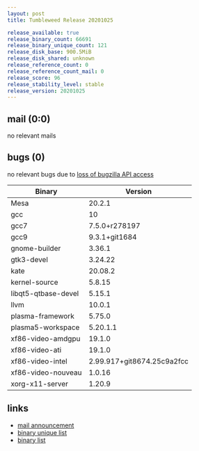 ```yaml
---
layout: post
title: Tumbleweed Release 20201025

release_available: true
release_binary_count: 66691
release_binary_unique_count: 121
release_disk_base: 900.5MiB
release_disk_shared: unknown
release_reference_count: 0
release_reference_count_mail: 0
release_score: 96
release_stability_level: stable
release_version: 20201025
---
```


## mail (0:0)

no relevant mails

## bugs (0)

<!--more-->

no relevant bugs due to [loss of bugzilla API access](https://bugzilla.opensuse.org/show_bug.cgi?id=1157722)

Binary | Version
--- | ---
Mesa | 20.2.1
gcc | 10
gcc7 | 7.5.0+r278197
gcc9 | 9.3.1+git1684
gnome-builder | 3.36.1
gtk3-devel | 3.24.22
kate | 20.08.2
kernel-source | 5.8.15
libqt5-qtbase-devel | 5.15.1
llvm | 10.0.1
plasma-framework | 5.75.0
plasma5-workspace | 5.20.1.1
xf86-video-amdgpu | 19.1.0
xf86-video-ati | 19.1.0
xf86-video-intel | 2.99.917+git8674.25c9a2fcc
xf86-video-nouveau | 1.0.16
xorg-x11-server | 1.20.9

## links

- [mail announcement](https://lists.opensuse.org/opensuse-factory/2020-10/msg00282.html)
- [binary unique list](http://download.opensuse.org/history/20201025/rpm.unique.list)
- [binary list](http://download.opensuse.org/history/20201025/rpm.list)
